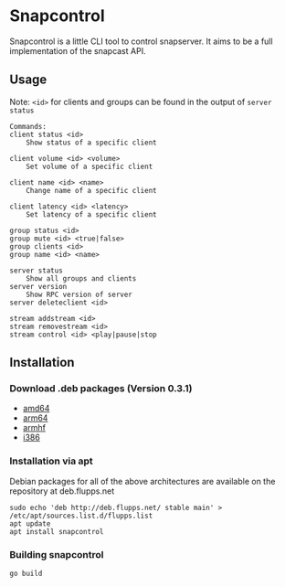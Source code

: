 # Snapcontrol

Snapcontrol is a little CLI tool to control snapserver. It aims to be a full implementation of the snapcast API.

## Usage
Note: `<id>` for clients and groups can be found in the output of `server status`
```
Commands:
client status <id>
	Show status of a specific client

client volume <id> <volume>
	Set volume of a specific client

client name <id> <name>
	Change name of a specific client

client latency <id> <latency>
	Set latency of a specific client

group status <id>
group mute <id> <true|false>
group clients <id>
group name <id> <name>

server status
	Show all groups and clients
server version
	Show RPC version of server
server deleteclient <id>

stream addstream <id>
stream removestream <id>
stream control <id> <play|pause|stop
```

## Installation
### Download .deb packages (Version 0.3.1)

* [amd64](http://deb.flupps.net/pool/main/s/snapcontrol/snapcontrol_0.3.1_amd64.deb)
* [arm64](http://deb.flupps.net/pool/main/s/snapcontrol/snapcontrol_0.3.1_arm64.deb)
* [armhf](http://deb.flupps.net/pool/main/s/snapcontrol/snapcontrol_0.3.1_armhf.deb)
* [i386](http://deb.flupps.net/pool/main/s/snapcontrol/snapcontrol_0.3.1_i386.deb)

### Installation via apt

Debian packages for all of the above architectures are available on the repository at deb.flupps.net

```
sudo echo 'deb http://deb.flupps.net/ stable main' > /etc/apt/sources.list.d/flupps.list
apt update
apt install snapcontrol
```

### Building snapcontrol
```aiignore
go build
```